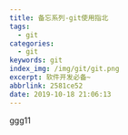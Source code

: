 ```yaml
---
title: 备忘系列-git使用指北
tags:
  - git
categories:
  - git
keywords: git
index_img: /img/git/git.png
excerpt: 软件开发必备~
abbrlink: 2581ce52
date: 2019-10-18 21:06:13
---
```

ggg11